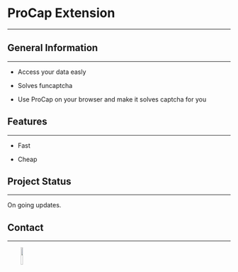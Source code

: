 <h1>ProCap Extension</h1>
<hr><h2>General Information</h2>
<hr><ul>
<li>Access your data easly</li>
</ul><ul>
<li>Solves funcaptcha</li>
</ul><ul>
<li>Use ProCap on your browser and make it solves captcha for you</li>
</ul><h2>Features</h2>
<hr><ul>
<li>Fast</li>
</ul><ul>
<li>Cheap</li>
</ul><h2>Project Status</h2>
<hr><p>On going updates.</p><h2>Contact</h2>
<hr><p><span style="margin-right: 30px;"></span><a href="https://github.com/VirusNoirrr"><img target="_blank" src="https://cdn.jsdelivr.net/gh/devicons/devicon/icons/github/github-original.svg" style="width: 10%;"></a></p>
